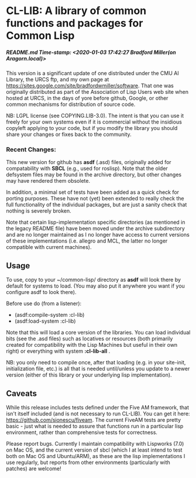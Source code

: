 # CL-LIB: A library of common functions and packages for Common Lisp

##### README.md Time-stamp: <2020-01-03 17:42:27 Bradford Miller(on Aragorn.local)>

This version is a significant update of one distributed under the CMU
AI Library, the URCS ftp, and my own page at
<https://sites.google.com/site/bradfordwmiller/software>. That one was
originally distributed as part of the Association of Lisp Users web
site when hosted at URCS, in the days of yore before github, Google,
or other common mechanisms for distribution of source code.

NB: LGPL license (see COPYING.LIB-3.0). The intent is that you can use
it freely for your own systems even if it is commercial without the
insidious copyleft applying to your code, but if you modify the
library you should share your changes or fixes back to the community.

### Recent Changes:

This new version for github has **asdf** (.asd) files, originally
added for compatability with **SBCL** (e.g., used for roslisp).  Note
that the older defsystem files may be found in the archive directory,
but other changes may have rendered them obsolete.

In addition, a minimal set of tests have been added as a quick check
for porting purposes. These have not (yet) been extended to really
check the full functionality of the individual packages, but are just
a sanity check that nothing is severely broken.

Note that certain lisp-implementation specific directories (as
mentioned in the legacy README file) have been moved under the archive
subdirectory and are no longer maintained as I no longer have access
to current versions of these implementations (i.e. allegro and MCL,
the latter no longer compatible with current machines).

## Usage

To use, copy to your ~/common-lisp/ directory as **asdf** will look
there by default for systems to load. (You may also put it anywhere
you want if you configure asdf to look there).

Before use do (from a listener):

* (asdf:compile-system :cl-lib)
* (asdf:load-system :cl-lib)

Note that this will load a core version of the libraries. You can load
individual bits (see the .asd files) such as locatives or resources
(both primarily created for compatibility with the Lisp Machines but
useful in their own right) or everything with system **:cl-lib-all** .

NB: you only need to compile once, after that loading (e.g. in your
site-init, initialization file, etc.) is all that is needed
until/unless you update to a newer version (either of this library or
your underlying lisp implementation).

## Caveats

While this release includes tests defined under the Five AM framework,
that isn't itself included (and is not necessary to run CL-LIB). You
can get it here: <https://github.com/sionescu/fiveam>.  The current
FiveAM tests are pretty basic - just what is needed to assure that
functions run in a particular lisp environment, rather than
comprehensive tests for correctness.

Please report bugs. Currently I maintain compatibility with Lispworks
(7.0) on Mac OS, and the current version of sbcl (which I at least
intend to test both on Mac OS and Ubuntu/ARM), as these are the lisp
implementations I use regularly, but reports from other environments
(particularly with patches) are welcome!


